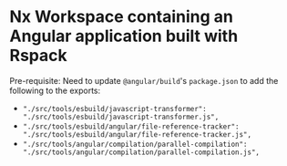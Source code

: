 # Nx Workspace containing an Angular application built with Rspack

Pre-requisite: Need to update `@angular/build`'s `package.json` to add the following to the exports:
- `"./src/tools/esbuild/javascript-transformer": "./src/tools/esbuild/javascript-transformer.js",`
- `"./src/tools/esbuild/angular/file-reference-tracker": "./src/tools/esbuild/angular/file-reference-tracker.js",`
- `"./src/tools/angular/compilation/parallel-compilation": "./src/tools/angular/compilation/parallel-compilation.js",`

